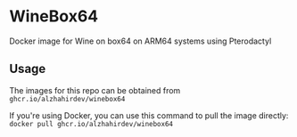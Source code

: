 # WineBox64
Docker image for Wine on box64 on ARM64 systems using Pterodactyl

## Usage
The images for this repo can be obtained from `ghcr.io/alzhahirdev/winebox64`

If you're using Docker, you can use this command to pull the image directly:\
`docker pull ghcr.io/alzhahirdev/winebox64`
